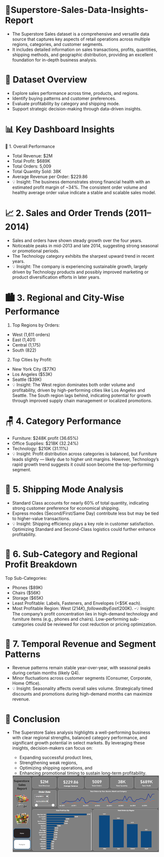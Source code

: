 # 🏪Superstore-Sales-Data-Insights-Report
- The Superstore Sales dataset is a comprehensive and versatile data source that captures key aspects of retail operations across multiple regions, categories, and customer segments.
- It includes detailed information on sales transactions, profits, quantities, shipping methods, and geographic distribution, providing an excellent foundation for in-depth business analysis.

# 📘 Dataset Overview
- Explore sales performance across time, products, and regions.
- Identify buying patterns and customer preferences.
- Evaluate profitability by category and shipping mode.
- Support strategic decision-making through data-driven insights.

 # 📊 Key Dashboard Insights
 🧾 1. Overall Performance
  - Total Revenue: $2M
  - Total Profit: $689K
  - Total Orders: 5,009
  - Total Quantity Sold: 38K
  - Average Revenue per Order: $229.86
  - 💡 Insight:
The business demonstrates strong financial health with an estimated profit margin of ~34%. The consistent order volume and healthy average order value indicate a stable and scalable sales model.

# 📈 2. Sales and Order Trends (2011–2014)
  - Sales and orders have shown steady growth over the four years.
  - Noticeable peaks in mid-2013 and late 2014, suggesting strong seasonal or promotional periods.
  - The Technology category exhibits the sharpest upward trend in recent years.
  - 💡 Insight:
The company is experiencing sustainable growth, largely driven by Technology products and possibly improved marketing or product diversification efforts in later years.

#  🏙️ 3. Regional and City-Wise Performance
 1. Top Regions by Orders:
  - West (1,611 orders)
  - East (1,401)
  - Central (1,175)
  - South (822)
 2. Top Cities by Profit:
  - New York City ($77K)
  - Los Angeles ($53K)
  - Seattle ($39K)
  - 💡 Insight:
The West region dominates both order volume and profitability, driven by high-performing cities like Los Angeles and Seattle.
The South region lags behind, indicating potential for growth through improved supply chain management or localized promotions.

# 🪑 4. Category Performance
   - Furniture: $248K profit (36.65%)
   - Office Supplies: $218K (32.24%)
   - Technology: $210K (31.11%)
   - 💡 Insight:
Profit distribution across categories is balanced, but Furniture leads slightly — likely due to higher unit margins.
However, Technology’s rapid growth trend suggests it could soon become the top-performing segment.

# 🚚 5. Shipping Mode Analysis
   - Standard Class accounts for nearly 60% of total quantity, indicating strong customer preference for economical shipping.
   - Express modes (Second/First/Same Day) contribute less but may be tied to higher-value transactions.
   - 💡 Insight:
Shipping efficiency plays a key role in customer satisfaction. Optimizing Standard and Second-Class logistics could further enhance profitability.

# 🧩 6. Sub-Category and Regional Profit Breakdown
 Top Sub-Categories:
  - Phones ($89K)
  - Chairs ($56K)
  - Storage ($65K)
- Least Profitable: Labels, Fasteners, and Envelopes (<$5K each).
- Most Profitable Region: West ($214K), followed by East ($200K).
  -💡 Insight:
  The company’s profit concentration lies in high-demand technology and furniture items (e.g., phones and chairs).
  Low-performing sub-categories could be reviewed for cost reduction or pricing optimization.

# 📅 7. Temporal Revenue and Segment Patterns
  - Revenue patterns remain stable year-over-year, with seasonal peaks during certain months (likely Q4).
  - Minor fluctuations across customer segments (Consumer, Corporate, Home Office).
  - 💡 Insight:
Seasonality affects overall sales volume. Strategically timed discounts and promotions during high-demand months can maximize revenue.

 # 🏁 Conclusion
- The Superstore Sales analysis highlights a well-performing business with clear regional strengths,   balanced category performance, and significant growth potential in select markets.
 By leveraging these insights, decision-makers can focus on:
  - Expanding successful product lines,
  - Strengthening weak regions,
  - Optimizing shipping operations, and
  - Enhancing promotional timing to sustain long-term profitability.
 
  <img src="https://github.com/sahusoumya7264/Superstore-Sales-Data-Insights-Report/blob/main/Screenshot%202025-10-21%20204313.png"  width="550" height="250" style="vertical-align:middle;"/>
